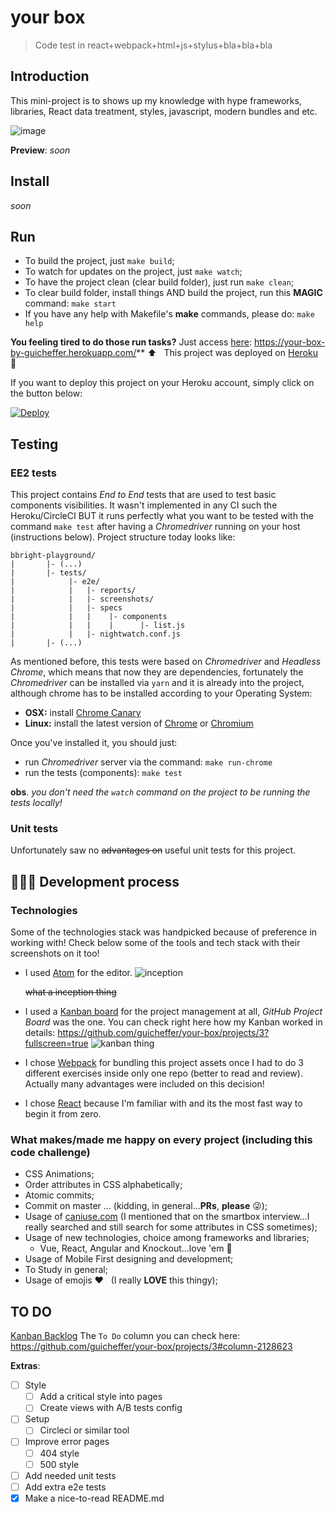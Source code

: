 # your box
> Code test in react+webpack+html+js+stylus+bla+bla+bla

## Introduction
This mini-project is to shows up my knowledge with hype frameworks, libraries, React data treatment, styles, javascript, modern bundles and etc.

![image](https://user-images.githubusercontent.com/5280832/35598504-f25b835c-060a-11e8-9467-270f3b549442.png)

**Preview**:
_soon_

## Install
_soon_

## Run
- To build the project, just `make build`;
- To watch for updates on the project, just `make watch`;
- To have the project clean (clear build folder), just run `make clean`;
- To clear build folder, install things AND build the project, run this **MAGIC** command: `make start`
- If you have any help with Makefile's **make** commands, please do: `make help`

**You feeling tired to do those run tasks?**
Just access [here](https://your-box-by-guicheffer.herokuapp.com/): https://your-box-by-guicheffer.herokuapp.com/**
⬆️ &nbsp; This project was deployed on [Heroku](https://dashboard.heroku.com/) 🙂

If you want to deploy this project on your Heroku account, simply click on the button below:

[![Deploy](https://www.herokucdn.com/deploy/button.png)](https://heroku.com/deploy)

## Testing

### EE2 tests
This project contains _End to End_ tests that are used to test basic components visibilities. It wasn't implemented in any CI such the Heroku/CircleCI BUT it runs perfectly what you want to be tested with the command `make test` after having a _Chromedriver_ running on your host (instructions below). Project structure today looks like:
```
bbright-playground/
|       |- (...)
|       |- tests/
|            |- e2e/
|            |   |- reports/
|            |   |- screenshots/
|            |   |- specs
|            |   |    |- components
|            |   |    |      |- list.js
|            |   |- nightwatch.conf.js
|       |- (...)
```


As mentioned before, this tests were based on _Chromedriver_ and _Headless Chrome_, which means that now they are dependencies, fortunately the _Chromedriver_ can be installed via `yarn` and it is already into the project, although chrome has to be installed according to your Operating System:
   - **OSX:** install [Chrome Canary](https://www.google.com/chrome/browser/canary.html?platform=mac)
   - **Linux:** install the latest version of [Chrome](https://www.google.com/chrome/browser/desktop/index.html) or [Chromium](https://www.chromium.org/getting-involved/download-chromium)

Once you've installed it, you should just:
- run _Chromedriver_ server via the command: `make run-chrome`
- run the tests (components): `make test`

**obs**. _you don't need the `watch` command on the project to be running the tests locally!_

### Unit tests
Unfortunately saw no ~~advantages on~~ useful unit tests for this project.

## 👨🏻‍💻 Development process

### Technologies
Some of the technologies stack was handpicked because of preference in working with!
Check below some of the tools and tech stack with their screenshots on it too!

- I used [Atom](https://atom.io/) for the editor.
	![inception](https://user-images.githubusercontent.com/5280832/35592409-0e278d2c-05f4-11e8-880c-594899d212a5.png)

	~~what a inception thing~~

- I used a [Kanban board](https://github.com/guicheffer/your-box/projects/3?fullscreen=true) for the project management at all, _GitHub Project Board_ was the one. You can check right here how my Kanban worked in details: https://github.com/guicheffer/your-box/projects/3?fullscreen=true
![kanban thing](https://user-images.githubusercontent.com/5280832/35592580-9cd1ea40-05f4-11e8-9830-d98547d25cf7.png)
- I chose [Webpack](https://webpack.js.org/) for bundling this project assets once I had to do 3 different exercises inside only one repo (better to read and review). Actually many advantages were included on this decision!
- I chose [React](https://reactjs.org/) because I'm familiar with and its the most fast way to begin it from zero.

### What makes/made me happy on every project (including this code challenge)
- CSS Animations;
- Order attributes in CSS alphabetically;
- Atomic commits;
- Commit on master ... (kidding, in general...**PRs**, **please** 😜);
- Usage of [caniuse.com](caniuse.com) (I mentioned that on the smartbox interview...I really searched and still search for some attributes in CSS sometimes);
- Usage of new technologies, choice among frameworks and libraries;
	- Vue, React, Angular and Knockout...love 'em 🖤
- Usage of Mobile First designing and development;
- To Study in general;
- Usage of emojis ❤️ &nbsp; (I really **LOVE** this thingy);

## TO DO
[Kanban Backlog](https://github.com/guicheffer/your-box/projects/3#column-2128623) The `To Do` column you can check here:
https://github.com/guicheffer/your-box/projects/3#column-2128623

**Extras**:

- [ ] Style
	- [ ] Add a critical style into pages
	- [ ] Create views with A/B tests config
- [ ] Setup
	- [ ] Circleci or similar tool
- [ ] Improve error pages
	- [ ] 404 style
	- [ ] 500 style
- [ ] Add needed unit tests
- [ ] Add extra e2e tests
- [x] Make a nice-to-read README.md
